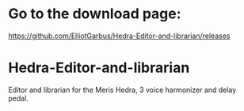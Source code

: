 # Go to the download page:
https://github.com/ElliotGarbus/Hedra-Editor-and-librarian/releases

# Hedra-Editor-and-librarian
Editor and librarian for the Meris Hedra, 3 voice harmonizer and delay pedal.
